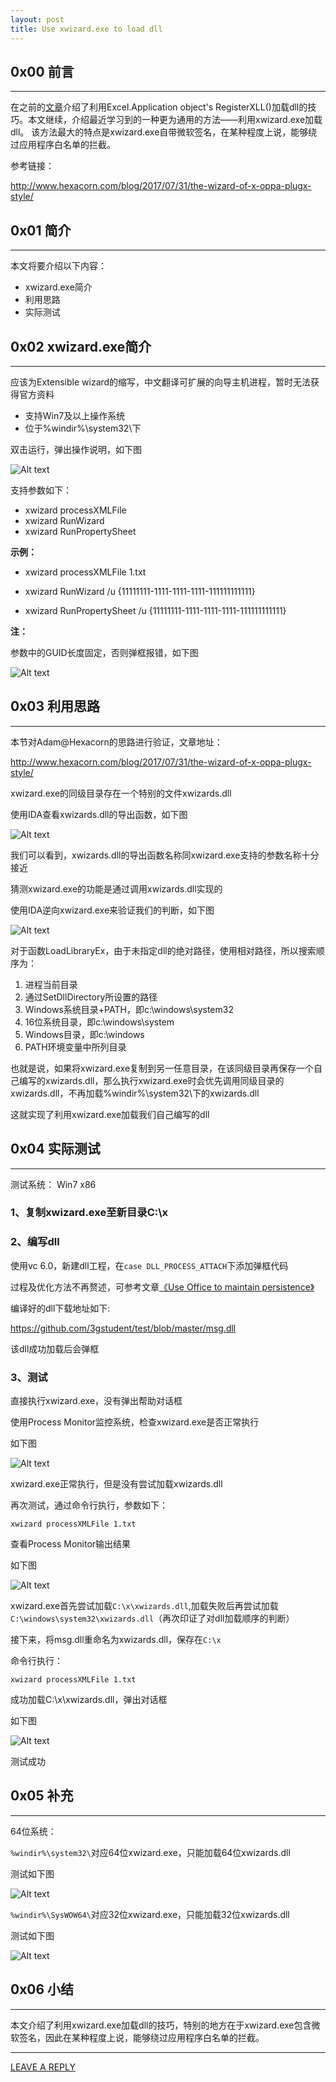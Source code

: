 ```yaml
---
layout: post
title: Use xwizard.exe to load dll
---
```



## 0x00 前言
---

在之前的[文章](https://3gstudent.github.io/Use-Excel.Application-object's-RegisterXLL()-method-to-load-dll/)介绍了利用Excel.Application object's RegisterXLL()加载dll的技巧。本文继续，介绍最近学习到的一种更为通用的方法——利用xwizard.exe加载dll。
该方法最大的特点是xwizard.exe自带微软签名，在某种程度上说，能够绕过应用程序白名单的拦截。

参考链接：

http://www.hexacorn.com/blog/2017/07/31/the-wizard-of-x-oppa-plugx-style/

## 0x01 简介
---

本文将要介绍以下内容：

- xwizard.exe简介
- 利用思路
- 实际测试

## 0x02 xwizard.exe简介
---

应该为Extensible wizard的缩写，中文翻译可扩展的向导主机进程，暂时无法获得官方资料

- 支持Win7及以上操作系统
- 位于%windir%\system32\下

双击运行，弹出操作说明，如下图

![Alt text](https://raw.githubusercontent.com/3gstudent/BlogPic/master/2017-8-3/2-1.png)


支持参数如下：

- xwizard processXMLFile
- xwizard RunWizard
- xwizard RunPropertySheet

**示例：**

- xwizard processXMLFile 1.txt

- xwizard RunWizard /u {11111111-1111-1111-1111-111111111111}

- xwizard RunPropertySheet /u {11111111-1111-1111-1111-111111111111}

**注：**

参数中的GUID长度固定，否则弹框报错，如下图

![Alt text](https://raw.githubusercontent.com/3gstudent/BlogPic/master/2017-8-3/2-2.png)

## 0x03 利用思路
---

本节对Adam@Hexacorn的思路进行验证，文章地址：

http://www.hexacorn.com/blog/2017/07/31/the-wizard-of-x-oppa-plugx-style/

xwizard.exe的同级目录存在一个特别的文件xwizards.dll

使用IDA查看xwizards.dll的导出函数，如下图

![Alt text](https://raw.githubusercontent.com/3gstudent/BlogPic/master/2017-8-3/3-1.png)

我们可以看到，xwizards.dll的导出函数名称同xwizard.exe支持的参数名称十分接近

猜测xwizard.exe的功能是通过调用xwizards.dll实现的

使用IDA逆向xwizard.exe来验证我们的判断，如下图

![Alt text](https://raw.githubusercontent.com/3gstudent/BlogPic/master/2017-8-3/3-2.png)

对于函数LoadLibraryEx，由于未指定dll的绝对路径，使用相对路径，所以搜索顺序为：

1. 进程当前目录
2. 通过SetDllDirectory所设置的路径
3. Windows系统目录+PATH，即c:\windows\system32
4. 16位系统目录，即c:\windows\system
5. Windows目录，即c:\windows
6. PATH环境变量中所列目录

也就是说，如果将xwizard.exe复制到另一任意目录，在该同级目录再保存一个自己编写的xwizards.dll，那么执行xwizard.exe时会优先调用同级目录的xwizards.dll，不再加载%windir%\system32\下的xwizards.dll

这就实现了利用xwizard.exe加载我们自己编写的dll

## 0x04 实际测试
---

测试系统： Win7 x86

### 1、复制xwizard.exe至新目录C:\x

### 2、编写dll

使用vc 6.0，新建dll工程，在`case DLL_PROCESS_ATTACH`下添加弹框代码

过程及优化方法不再赘述，可参考文章[《Use Office to maintain persistence》](https://3gstudent.github.io/Use-Office-to-maintain-persistence/)

编译好的dll下载地址如下:

https://github.com/3gstudent/test/blob/master/msg.dll

该dll成功加载后会弹框

### 3、测试

直接执行xwizard.exe，没有弹出帮助对话框

使用Process Monitor监控系统，检查xwizard.exe是否正常执行

如下图

![Alt text](https://raw.githubusercontent.com/3gstudent/BlogPic/master/2017-8-3/4-1.png)

xwizard.exe正常执行，但是没有尝试加载xwizards.dll

再次测试，通过命令行执行，参数如下：

`xwizard processXMLFile 1.txt`

查看Process Monitor输出结果

如下图

![Alt text](https://raw.githubusercontent.com/3gstudent/BlogPic/master/2017-8-3/4-2.png)

xwizard.exe首先尝试加载`C:\x\xwizards.dll`,加载失败后再尝试加载`C:\windows\system32\xwizards.dll`（再次印证了对dll加载顺序的判断）

接下来，将msg.dll重命名为xwizards.dll，保存在`C:\x`

命令行执行：

`xwizard processXMLFile 1.txt`

成功加载C:\x\xwizards.dll，弹出对话框

如下图

![Alt text](https://raw.githubusercontent.com/3gstudent/BlogPic/master/2017-8-3/4-3.png)

测试成功


## 0x05 补充
---

64位系统：

`%windir%\system32\`对应64位xwizard.exe，只能加载64位xwizards.dll

测试如下图

![Alt text](https://raw.githubusercontent.com/3gstudent/BlogPic/master/2017-8-3/5-1.png)

`%windir%\SysWOW64\`对应32位xwizard.exe，只能加载32位xwizards.dll

测试如下图

![Alt text](https://raw.githubusercontent.com/3gstudent/BlogPic/master/2017-8-3/5-2.png)

## 0x06 小结
---

本文介绍了利用xwizard.exe加载dll的技巧，特别的地方在于xwizard.exe包含微软签名，因此在某种程度上说，能够绕过应用程序白名单的拦截。


---


[LEAVE A REPLY](https://github.com/3gstudent/feedback/issues/new)




